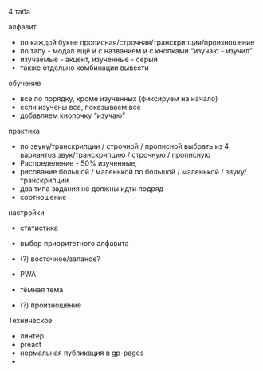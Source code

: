 4 таба

алфавит
- по каждой букве прописная/строчная/транскрипция/произношение
- по тапу - модал ещё и с названием и с кнопками “изучаю - изучил”
- изучаемые - акцент, изученные - серый
- также отдельно комбинации вывести

обучение
- все по порядку, кроме изученных (фиксируем на начало)
- если изучены все, показываем все
- добавляем кнопочку “изучаю”

практика
- по звуку/транскрипции / строчной / прописной выбрать из 4 вариантов звук/транскрипцию / строчную / прописную
- Распределение - 50% изученные,
- рисование большой / маленькой по большой / маленькой / звуку/транскрипции
- два типа задания не должны идти подряд
- соотношение

настройки
- статистика
- выбор приоритетного алфавита
- (?) восточное/запаное?

- PWA
- тёмная тема
- (?) произношение

Техническое
- линтер
- preact
- нормальная публикация в gp-pages
- 
